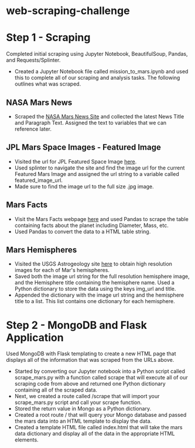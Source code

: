 # web-scraping-challenge

# Step 1 - Scraping
Completed initial scraping using Jupyter Notebook, BeautifulSoup, Pandas, and Requests/Splinter.
- Created a Jupyter Notebook file called mission_to_mars.ipynb and used this to complete all of our scraping and analysis tasks. The following outlines what was scraped.

## NASA Mars News
- Scraped the [NASA Mars News Site](https://mars.nasa.gov/news/?page=0&per_page=40&order=publish_date+desc%2Ccreated_at+desc&search=&category=19%2C165%2C184%2C204&blank_scope=Latest) and collected the latest News Title and Paragraph Text. Assigned the text to variables that we can reference later.

## JPL Mars Space Images - Featured Image
- Visited the url for JPL Featured Space Image [here](https://data-class-jpl-space.s3.amazonaws.com/JPL_Space/index.html).
- Used splinter to navigate the site and find the image url for the current Featured Mars Image and assigned the url string to a variable called featured_image_url.
- Made sure to find the image url to the full size .jpg image.

## Mars Facts
- Visit the Mars Facts webpage [here](https://space-facts.com/mars/) and used Pandas to scrape the table containing facts about the planet including Diameter, Mass, etc.
- Used Pandas to convert the data to a HTML table string.

## Mars Hemispheres
- Visited the USGS Astrogeology site [here](https://astrogeology.usgs.gov/search/results?q=hemisphere+enhanced&k1=target&v1=Mars) to obtain high resolution images for each of Mar's hemispheres.
- Saved both the image url string for the full resolution hemisphere image, and the Hemisphere title containing the hemisphere name. Used a Python dictionary to store the data using the keys img_url and title.
- Appended the dictionary with the image url string and the hemisphere title to a list. This list contains one dictionary for each hemisphere.


# Step 2 - MongoDB and Flask Application
Used MongoDB with Flask templating to create a new HTML page that displays all of the information that was scraped from the URLs above.
- Started by converting our Jupyter notebook into a Python script called scrape_mars.py with a function called scrape that will execute all of our scraping code from above and returned one Python dictionary containing all of the scraped data.
- Next, we created a route called /scrape that will import your scrape_mars.py script and call your scrape function.
- Stored the return value in Mongo as a Python dictionary.
- Created a root route / that will query your Mongo database and passed the mars data into an HTML template to display the data.
- Created a template HTML file called index.html that will take the mars data dictionary and display all of the data in the appropriate HTML elements. 
